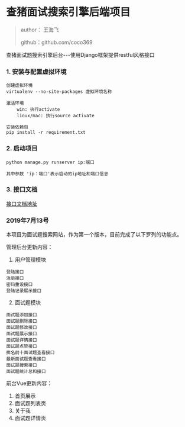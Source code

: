 # 查猪面试搜索引擎后端项目

>author： 王海飞
>
>github：github.com/coco369

查猪面试题搜索引擎后台---使用Django框架提供restful风格接口

### 1. 安装与配置虚拟环境

    创建虚拟环境
    virtualenv --no-site-packages 虚拟环境名称
    
    激活环境
        win: 执行activate
        linux/mac: 执行source activate
    
    安装依赖包
    pip install -r requirement.txt
    
### 2. 启动项目

    python manage.py runserver ip:端口
    
    其中参数 'ip：端口'表示启动的ip地址和端口信息
    
### 3. 接口文档

   [接口文档地址](LESOU_README.md)

### 2019年7月13号

本项目为面试题搜索网站，作为第一个版本，目前完成了以下罗列的功能点。

管理后台更新内容： 
    
  1. 用户管理模块
  
    登陆接口
    注册接口
    密码重设接口
    登陆记录展示接口
  
  2. 面试题模块
    
    面试题添加接口
    面试题删除接口
    面试题修改接口
    面试题展示接口
    面试题详情接口
    面试题点赞接口
    排名前十面试题查看接口
    最新面试题查看接口
    面试题搜索接口
    面试题统计总和接口

前台Vue更新内容：

  1. 首页展示
  2. 面试题列表页
  3. 关于我
  4. 面试题详情页
